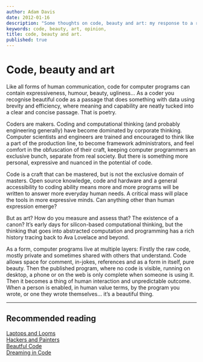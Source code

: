 ```yaml
---
author: Adam Davis  
date: 2012-01-16  
description: "Some thoughts on code, beauty and art: my response to a request from a journalist."
keywords: code, beauty, art, opinion,  
title: code, beauty and art.
published: true
---
```


# Code, beauty and art

Like all forms of human communication, code for computer programs can contain expressiveness, humour, beauty, ugliness… As a coder you recognise beautiful code as a passage that does something with data using brevity and efficiency, where meaning and capability are neatly tucked into a clear and concise passage. That is poetry. 

Coders are makers. Coding and computational thinking (and probably engineering generally) have become dominated by corporate thinking. Computer scientists and engineers are trained and encouraged to think like a part of the production line, to become framework administrators, and feel comfort in the obfuscation of their craft, keeping computer programmers an exclusive bunch, separate from real society. But there is something more personal, expressive and nuanced in the potential of code. 

Code is a craft that can be mastered, but is not the exclusive domain of masters. Open source knowledge, code and hardware and a general accessibility to coding ability means more and more programs will be written to answer more everyday human needs. A critical mass will place the tools in more expressive minds. Can anything other than human expression emerge? 

But as art? How do you measure and assess that? The existence of a canon? It’s early days for silicon-based computational thinking, but the thinking that goes into abstracted computation and programming has a rich history tracing back to Ava Lovelace and beyond. 

As a form, computer programs live at multiple layers: Firstly the raw code, mostly private and sometimes shared with others that understand. Code allows space for comment, in-jokes, references and as a form in itself, pure beauty. Then the published program, where no code is visible, running on desktop, a phone or on the web is only complete when someone is using it. Then it becomes a thing of human interaction and unpredictable outcome. When a person is enabled, in human value terms, by the program you wrote, or one they wrote themselves… it’s a beautiful thing.  

-------------------

## Recommended reading

[Laptops and Looms](http://www.paulmiller.org/laptops-and-looms/)  
[Hackers and Painters](http://www.paulgraham.com/hp.html)  
[Beautful Code](http://shop.oreilly.com/product/9780596510046.do)  
[Dreaming in Code](http://www.dreamingincode.com/)  